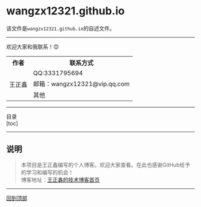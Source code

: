# wangzx12321.github.io

该文件是`wangzx12321.github.io`的自述文件。

***

欢迎大家和我联系！:blush:  
<table>
	<tr>
	    <th>作者</th>
	    <th>联系方式</th>
	</tr >
	<tr >
	    <td rowspan="3">王正鑫</td>
	    <td>QQ:3331795694</td>
	</tr>
	<tr>
	    <td>邮箱：wangzx12321@vip.qq.com</td>
	</tr>
	<tr>
	    <td>其他</td>
	</tr>
</table>

***

目录  
[toc]

***

## 说明
> 本项目是王正鑫编写的个人博客。欢迎大家查看。在此也感谢GitHub给予的学习和编写的机会！  
博客地址：[王正鑫的技术博客首页](https://wangzx12321.github.io/)
***
[回到顶部](#readme)

